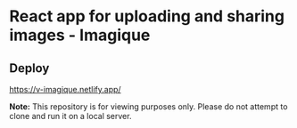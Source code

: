 # React app for uploading and sharing images - Imagique

## Deploy

https://v-imagique.netlify.app/

**Note:** This repository is for viewing purposes only. Please do not attempt to clone and run it on a local server.
